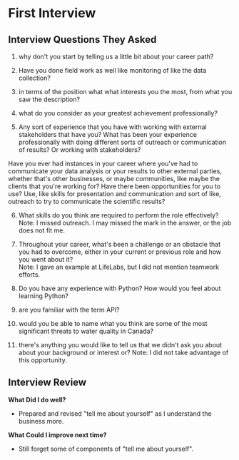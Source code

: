 # First Interview

## Interview Questions They Asked
1) why don't you start by telling us a little bit about your career path?

2) Have you done field work as well like monitoring of like the data collection?

3) in terms of the position what what interests you the most, from what you saw the description?

4) what do you consider as your greatest achievement professionally?

5) Any sort of experience that you have with working with external stakeholders that have you? What has been your experience professionally with doing different sorts of outreach or communication of results? Or working with stakeholders?

Have you ever had instances in your career where you've had to communicate your data analysis or your results to other external parties, whether that's other businesses, or maybe communities, like maybe the clients that you're working for? Have there been opportunities for you to use? Use, like skills for presentation and communication and sort of like, outreach to try to communicate the scientific results?

6) What skills do you think are required to perform the role effectively?
Note: I missed outreach.  I may missed the mark in the answer, or the job does not fit me.

7) Throughout your career, what's been a challenge or an obstacle that you had to overcome, either in your current or previous role and how you went about it?  
Note: I gave an example at LifeLabs, but I did not mention teamwork efforts.

8) Do you have any experience with Python? How would you feel about learning Python?

9) are you familiar with the term API?

10) would you be able to name what you think are some of the most significant threats to water quality in Canada? 

11) there's anything you would like to tell us that we didn't ask you about about your background or interest or?
Note: I did not take advantage of this opportunity.




## Interview Review

**What Did I do well?**
* Prepared and revised "tell me about yourself" as I understand the business more.

**What Could I improve next time?**
* Still forget some of components of "tell me about yourself".

